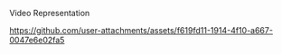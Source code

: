 Video Representation


https://github.com/user-attachments/assets/f619fd11-1914-4f10-a667-0047e6e02fa5

